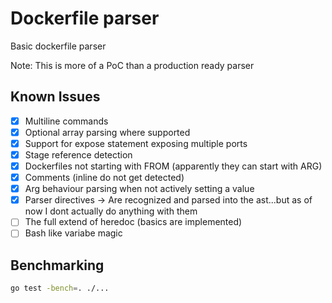 # Dockerfile parser

Basic dockerfile parser

Note: This is more of a PoC than a production ready parser

## Known Issues

- [x] Multiline commands
- [x] Optional array parsing where supported
- [x] Support for expose statement exposing multiple ports
- [x] Stage reference detection
- [x] Dockerfiles not starting with FROM (apparently they can start with ARG)
- [x] Comments (inline do not get detected)
- [x] Arg behaviour parsing when not actively setting a value
- [x] Parser directives -> Are recognized and parsed into the ast...but as of now I dont actually do anything with them
- [ ] The full extend of heredoc (basics are implemented)
- [ ] Bash like variabe magic

## Benchmarking

```sh
go test -bench=. ./...
```
